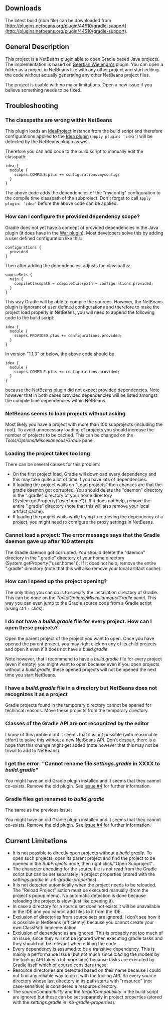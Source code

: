 Downloads
---------

The latest build (nbm file) can be downloaded from
[http://plugins.netbeans.org/plugin/44510/gradle-support](http://plugins.netbeans.org/plugin/44510/gradle-support).

General Description
-------------------

This project is a NetBeans plugin able to open Gradle based Java projects.
The implementation is based on [Geertjan Wielenga's](https://blogs.oracle.com/geertjan/) plugin.
You can open a folder as a project in NetBeans like with any other project and
start editing the code without actually generating any other NetBeans project files.

The project is usable with no major limitations. Open a new issue if you believe something needs
to be fixed.

Troubleshooting
--------------

### The classpaths are wrong within NetBeans ###

This plugin loads an [IdeaProject](http://gradle.org/docs/current/groovydoc/org/gradle/plugins/ide/idea/model/IdeaProject.html)
instance from the build script and therefore configurations applied to the
[Idea plugin](http://gradle.org/docs/current/userguide/idea_plugin.html) (`apply plugin: 'idea'`)
will be detected by the NetBeans plugin as well.

Therefore you can add code to the build script to manually edit the classpath:

    idea {
      module {
        scopes.COMPILE.plus += configurations.myconfig;
      }
    }

The above code adds the dependencies of the "myconfig" configuration to the compile time classpath
of the subproject. Don't forget to call `apply plugin: 'idea'` before the above code can be applied.

### How can I configure the provided dependency scope? ###

Gradle does not yet have a concept of provided dependencies in the Java plugin (it does have
in the [War plugin](http://gradle.org/docs/current/userguide/war_plugin.html)).
Most developers solve this by adding a user defined configuration like this:

    configurations {
      provided
    }

Then after adding the dependencies, adjusts the classpaths:

    sourceSets {
      main {
        compileClasspath = compileClasspath + configurations.provided;
      }
    }

This way Gradle will be able to compile the sources. However, the NetBeans plugin
is ignorant of user defined configurations and therefore to make the project load
properly in NetBeans, you will need to append the following code to the build script:

    idea {
      module {
        scopes.PROVIDED.plus += configurations.provided;
      }
    }

In version "1.1.3" or below, the above code should be

    idea {
      module {
        scopes.COMPILE.plus += configurations.provided;
      }
    }

because the NetBeans plugin did not expect provided dependencies.
Note however that in both cases provided dependencies will be listed
amongst the compile time dependencies within NetBeans.

### NetBeans seems to load projects without asking ###

Most likely you have a project with more than 100 subprojects (including the root).
To avoid unnecessary loading of projects you should increase the number of projects
to be cached. This can be changed on the *Tools/Options/Miscellaneous/Gradle* panel.

### Loading the project takes too long ###

There can be several causes for this problem:

- On the first project load, Gradle will download every
  dependency and this may take quite a lot of time if you have lots
  of dependencies.
- If loading the project waits on "Load projects" then chances are that
  the gradle daemon got corrupted. You should delete the "daemon" directory
  in the ".gradle" directory of your home directory (System.getProperty("user.home")).
  If it does not help, remove the entire ".gradle" directory (note that this will also
  remove your local artifact cache).
- If loading the project waits while trying to retrieving the dependency of a project,
  you might need to configure the proxy settings in NetBeans.

### Cannot load a project: The error message says that the Gradle daemon gave up after 100 attempts ###

The Gradle daemon got corrupted. You should delete the "daemon" directory in the ".gradle"
directory of your home directory (System.getProperty("user.home")). If it does not help,
remove the entire ".gradle" directory (note that this will also remove your local
artifact cache).

### How can I speed up the project opening? ###

The only thing you can do is to specify the installation directory of Gradle.
This can be done on the *Tools/Options/Miscellaneous/Gradle* panel. This way
you can even jump to the Gradle source code from a Gradle script (using ctrl + click).

### I do not have a *build.gradle* file for every project. How can I open these projects? ###

Open the parent project of the project you want to open. Once you have opened the parent project,
you may right click on any of its child projects and open it even if it does not have
a *build.gradle*.

Note however, that I recommend to have a *build.gradle* file for every project
(even if empty) you might want to open because even if you open projects without
a *build.gradle*, these opened projects will not be opened the next time you
start NetBeans.

### I have a *build.gradle* file in a directory but NetBeans does not recognizes it as a project ###

Gradle projects found in the temporary directory cannot be opened for techincal reasons.
Move these projects from the temporary directory.

### Classes of the Gradle API are not recognized by the editor ###

I know of this problem but it seems that it is not possible (with reasonable effort)
to solve this without a new NetBeans API. Don't despair, there is a hope that this change
might get added (note however that this may not be trivial to add to NetBeans).

### I get the error: "Cannot rename file *settings.gradle* in XXXX to *build.gradle*" ###

You might have an old Gradle plugin installed and it seems that they cannot co-exists.
Remove the old plugin. See [Issue #4](https://github.com/kelemen/netbeans-gradle-project/issues/4)
for further information.

### Gradle files get renamed to *build.gradle* ###

The same as the previous issue:

You might have an old Gradle plugin installed and it seems that they cannot co-exists.
Remove the old plugin. See [Issue #4](https://github.com/kelemen/netbeans-gradle-project/issues/4)
for further information.

Current Limitations
-------------------

- It is not possible to directly open projects without a *build.gradle*.
  To open such projects, open its parent project and find the project to
  be opened in the *SubProjects* node, then right click/"Open Subproject".
- The character encoding for the source file is not read from the Gradle
  script but can be set separately in project properties (stored with the
  *settings.gradle* in *.nb-gradle-properties*).
- It is not detected automtically when the project needs to be reloaded.
  The "Reload Project" action must be executed manually (from the project's
  popup menu). No automatic detection is done because reloading the project is
  slow (just like opening it).
- In case a directory for a source set does not exists it will be unavailable
  in the IDE and you cannot add files to it from the IDE.
- Exclusion of directories from source sets are ignored. I don't see how it
  is possible in NetBeans (efficiently) because you cannot create your own
  ClassPath implementation.
- Exclusion of dependencies are ignored. This is probably not too much of an issue,
  since they will not be ignored when executing gradle tasks and they should not be
  relevant when editing the code.
- Every dependency is assumed to be a transitive dependency. This is mainly
  a performance issue (but not much since loading the models by the
  tooling API takes a lot more time) because tasks are executed by Gradle itself
  which of course considers these.
- Resource directories are detected based on their name because I could not
  find any reliable way to do it with the tooling API. So every source
  directory whose last directory in its path starts with "resource"
  (not case-sensitive) is considered a resource directory.
- The *sourceCompatibility* and the *targetCompatibility* in the build script are ignored
  but these can be set separately in project properties (stored with the
  *settings.gradle* in *.nb-gradle-properties*).
